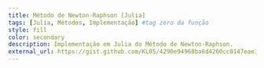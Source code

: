 ```yaml
---
title: Método de Newton-Raphson [Julia]
tags: [Julia, Métodos, Implementação] #tag zero da função
style: fill
color: secondary
description: Implementação em Julia do Método de Newton-Raphson.
external_url: https://gist.github.com/KL05/4290e94968ba6d4260cc0147eae33fa9
---
```

